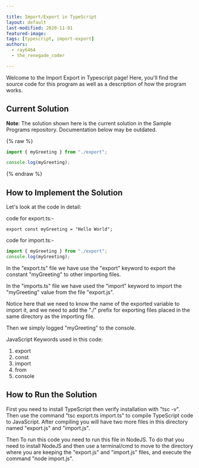 ```yaml
---

title: Import/Export in TypeScript  
layout: default  
last-modified: 2020-11-01
featured-image:  
tags: [typescript, import-export]  
authors:  
  - ray6464
  - the_renegade_coder

---
```


Welcome to the Import Export in Typescript page! Here, you'll find the source code for this program as well as a description of how the program works.

## Current Solution

**Note**: The solution shown here is the current solution in the Sample Programs repository. Documentation below may be outdated.

{% raw %}

```typescript
import { myGreeting } from "./export";

console.log(myGreeting);
```

{% endraw %}

## How to Implement the Solution

Let's look at the code in detail:  

code for export.ts:-  

```tyepscript
export const myGreeting = "Hello World";
```

code for import.ts:-  

```typescript
import { myGreeting } from "./export";
console.log(myGreeting);
```

In the "export.ts" file we have use the "export" keyword to export the constant "myGreeting" to other importing files.

In the "imports.ts" file we have used the "import" keyword to import the "myGreeting" value from the file "export.js".

Notice here that we need to know the name of the exported variable to import it, and we need to add the "./" prefix 
for exporting files placed in the same directory as the importing file.

Then we simply logged "myGreeting" to the console.


JavaScript Keywords used in this code:  
1. export  
2. const  
3. import  
4. from  
5. console    


## How to Run the Solution

First you need to install TypeScript then verify installation with "tsc -v". Then use the command "tsc export.ts import.ts" 
to compile TypeScript code to JavaScript. After compiling you will have two more files in this directory named "export.js" 
and "import.js".

Then To run this code you need to run this file in NodeJS. To do that you need to install NodeJS and then use a terminal/cmd 
to move to the directory where you are keeping the "export.js" and "import.js" files, and execute the command "node import.js".
